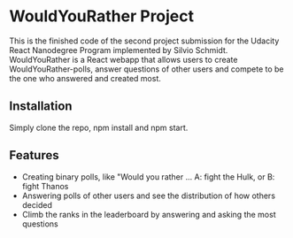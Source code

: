 # WouldYouRather Project

This is the finished code of the second project submission for the Udacity React Nanodegree Program implemented by Silvio Schmidt.
WouldYouRather is a React webapp that allows users to create WouldYouRather-polls, answer questions of other users and compete to be the one who answered and created most.

## Installation
Simply clone the repo, npm install and npm start.

## Features

- Creating binary polls, like "Would you rather ... A: fight the Hulk, or B: fight Thanos
- Answering polls of other users and see the distribution of how others decided
- Climb the ranks in the leaderboard by answering and asking the most questions
